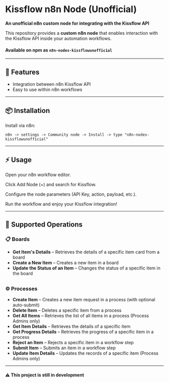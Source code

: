 # Kissflow n8n Node (Unofficial)

**An unofficial n8n custom node for integrating with the Kissflow API**

This repository provides a **custom n8n node** that enables interaction with the Kissflow API inside your automation workflows.

#### Available on npm as `n8n-nodes-kissflowunofficial`

---

## 🚀 Features

- Integration between n8n Kissflow API  
- Easy to use within n8n workflows    

---

## 📦 Installation

Install via n8n:

```plain
n8n -> settings -> Community node -> Install -> type "n8n-nodes-kissflowunofficial"
```

---

## ⚡ Usage

Open your n8n workflow editor.

Click Add Node (+) and search for Kissflow.

Configure the node parameters (API Key, action, payload, etc.).

Run the workflow and enjoy your Kissflow integration!

---

## 🔧 Supported Operations

### 📋 Boards

- **Get Item's Details** – Retrieves the details of a specific item card from a board  
- **Create a New Item** – Creates a new item in a board  
- **Update the Status of an Item** – Changes the status of a specific item in the board  

##

### ⚙️ Processes

- **Create Item** – Creates a new item request in a process (with optional auto-submit)  
- **Delete Item** – Deletes a specific item from a process  
- **Get All Items** – Retrieves the list of all items in a process (Process Admins only)  
- **Get Item Details** – Retrieves the details of a specific item  
- **Get Progress Details** – Retrieves the progress of a specific item in a process  
- **Reject an Item** – Rejects a specific item in a workflow step  
- **Submit Item** – Submits an item in a workflow step  
- **Update Item Details** – Updates the records of a specific item (Process Admins only)

---

#### ⚠️ This project is still in development
